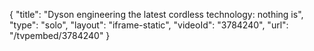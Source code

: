 {
    "title": "Dyson engineering the latest cordless technology: nothing is",
    "type": "solo",
    "layout": "iframe-static",
    "videoId": "3784240",
    "url": "\/tvpembed\/3784240"
}